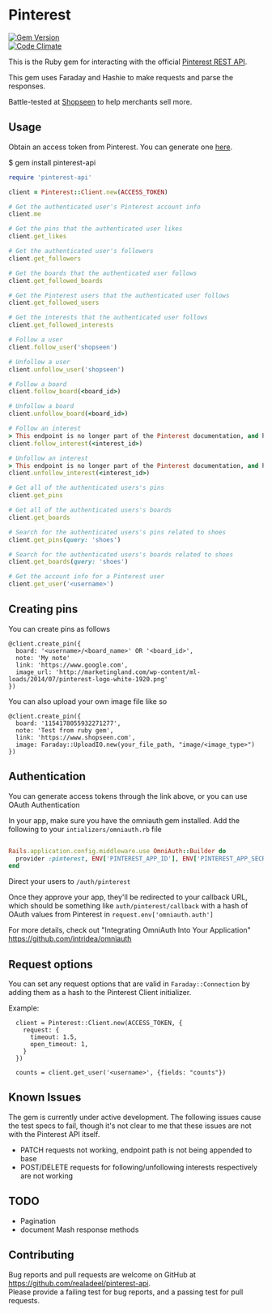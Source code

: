 # Pinterest

[![Gem Version](https://badge.fury.io/rb/pinterest-api.svg)](https://badge.fury.io/rb/pinterest-api)  
[![Code Climate](https://codeclimate.com/github/realadeel/pinterest-api/badges/gpa.svg)](https://codeclimate.com/github/realadeel/pinterest-api)

This is the Ruby gem for interacting with the official [Pinterest REST API](https://developers.pinterest.com/docs/getting-started/introduction/).  

This gem uses Faraday and Hashie to make requests and parse the responses.

Battle-tested at [Shopseen](https://www.shopseen.com) to help merchants sell more.

## Usage

Obtain an access token from Pinterest. You can generate one [here](https://developers.pinterest.com/tools/access_token/).

$ gem install pinterest-api

```ruby
require 'pinterest-api'

client = Pinterest::Client.new(ACCESS_TOKEN)

# Get the authenticated user's Pinterest account info
client.me

# Get the pins that the authenticated user likes
client.get_likes

# Get the authenticated user's followers
client.get_followers

# Get the boards that the authenticated user follows
client.get_followed_boards

# Get the Pinterest users that the authenticated user follows
client.get_followed_users

# Get the interests that the authenticated user follows
client.get_followed_interests

# Follow a user
client.follow_user('shopseen')

# Unfollow a user
client.unfollow_user('shopseen')

# Follow a board
client.follow_board(<board_id>)

# Unfollow a board
client.unfollow_board(<board_id>)

# Follow an interest
> This endpoint is no longer part of the Pinterest documentation, and has always returned an error
client.follow_interest(<interest_id>)

# Unfollow an interest
> This endpoint is no longer part of the Pinterest documentation, and has always returned an error
client.unfollow_interest(<interest_id>)

# Get all of the authenticated users's pins
client.get_pins  

# Get all of the authenticated users's boards
client.get_boards

# Search for the authenticated users's pins related to shoes
client.get_pins(query: 'shoes')  

# Search for the authenticated users's boards related to shoes
client.get_boards(query: 'shoes')

# Get the account info for a Pinterest user
client.get_user('<username>')

```
## Creating pins

You can create pins as follows

```
@client.create_pin({
  board: '<username>/<board_name>' OR '<board_id>',
  note: 'My note'
  link: 'https://www.google.com',
  image_url: 'http://marketingland.com/wp-content/ml-loads/2014/07/pinterest-logo-white-1920.png'
})
```

You can also upload your own image file like so

```
@client.create_pin({
  board: '1154178055932271277',
  note: 'Test from ruby gem',
  link: 'https://www.shopseen.com',
  image: Faraday::UploadIO.new(your_file_path, "image/<image_type>")
})
```

## Authentication

You can generate access tokens through the link above, or you can use OAuth
Authentication  

In your app, make sure you have the omniauth gem installed. Add the following
to your ```intializers/omniauth.rb``` file  

```ruby

Rails.application.config.middleware.use OmniAuth::Builder do
  provider :pinterest, ENV['PINTEREST_APP_ID'], ENV['PINTEREST_APP_SECRET']
end

```

Direct your users to ```/auth/pinterest```

Once they approve your app, they'll be redirected to your callback URL, which
should be something like ```auth/pinterest/callback``` with a hash of
OAuth values from Pinterest in ```request.env['omniauth.auth']```

For more details, check out "Integrating OmniAuth Into Your Application"  
https://github.com/intridea/omniauth

## Request options

You can set any request options that are valid in `Faraday::Connection` by adding them as a hash to the Pinterest Client initializer.

Example:

```
  client = Pinterest::Client.new(ACCESS_TOKEN, {
    request: {
      timeout: 1.5,
      open_timeout: 1,
    }
  })

  counts = client.get_user('<username>', {fields: "counts"})
```

## Known Issues

The gem is currently under active development. The following issues cause the test specs to fail, though it's not clear to me that these issues are not with the Pinterest API itself.  
* PATCH requests not working, endpoint path is not being appended to base
* POST/DELETE requests for following/unfollowing interests respectively are not working

## TODO

* Pagination
* document Mash response methods

## Contributing

Bug reports and pull requests are welcome on GitHub at https://github.com/realadeel/pinterest-api.  
Please provide a failing test for bug reports, and a passing test for pull requests.
